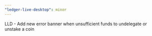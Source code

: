 ```yaml
---
"ledger-live-desktop": minor
---
```


LLD - Add new error banner when unsufficient funds to undelegate or unstake a coin
